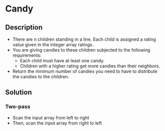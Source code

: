 # Candy

## Description

* There are n children standing in a line. Each child is assigned a rating value given in the integer array ratings.
* You are giving candies to these children subjected to the following requirements:
  * Each child must have at least one candy.
  * Children with a higher rating get more candies than their neighbors.
* Return the minimum number of candies you need to have to distribute the candies to the children.

## Solution

### Two-pass

* Scan the input array from left to right
* Then, scan the input array from right to left
